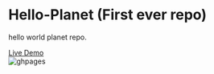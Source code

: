 # Hello-Planet (First ever repo)
hello world planet repo.

[Live Demo](https://golobro.github.io/hello-planet/)  
![ghpages](https://user-images.githubusercontent.com/38456916/52905464-92bb3d00-328e-11e9-87de-5333d88af7c1.JPG)


